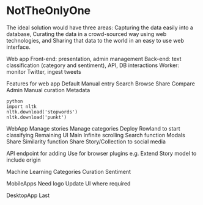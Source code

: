 # NotTheOnlyOne

The ideal solution would have three areas: Capturing the data easily into a database, Curating the data in a crowd-sourced way using web technologies, and Sharing that data to the world in an easy to use web interface.

Web app
  Front-end: presentation, admin management
  Back-end: text classification (category and sentiment), API, DB interactions
  Worker: monitor Twitter, ingest tweets

Features for web app
  Default
    Manual entry
    Search
    Browse
    Share
    Compare
  Admin
    Manual curation
    Metadata


```
python
import nltk
nltk.download('stopwords')
nltk.download('punkt')
```

WebApp
  Manage stories
  Manage categories
  Deploy
    Rowland to start classifying
  Remaining UI
  Main
    Infinite scrolling
    Search function
    Modals
      Share
  Similarity function
    Share Story/Collection to social media

  API endpoint for adding
    Use for browser plugins e.g.
    Extend Story model to include origin

Machine Learning
  Categories
  Curation
  Sentiment

MobileApps
  Need logo
  Update UI where required

DesktopApp
  Last
